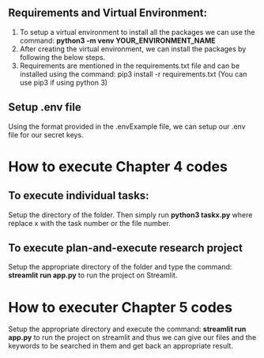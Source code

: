 ## Requirements and Virtual Environment:

1. To setup a virtual environment to install all the packages we can use the command: 
**python3 -m venv YOUR_ENVIRONMENT_NAME**
2. After creating the virtual environment, we can install the packages by following the below steps.
3. Requirements are mentioned in the requirements.txt file and can be installed using the command:  pip3 install -r requirements.txt
  (You can use pip3 if using python 3)

## Setup .env file
 Using the format provided in the .envExample file, we can setup our .env file for our secret keys.


# How to execute Chapter 4 codes #

## To execute individual tasks:
Setup the directory of the folder. Then simply run **python3 taskx.py** where replace x with the task number or the file number.
   
## To execute plan-and-execute research project ##
 Setup the appropriate directory of the folder and type the command: **streamlit run app.py** to run the project on Streamlit.

# How to executer Chapter 5 codes
 Setup the appropriate directory and execute the command: **streamlit run app.py** to run the project on streamlit and thus we can give our files and the keywords to be searched in them and get back an appropriate result.